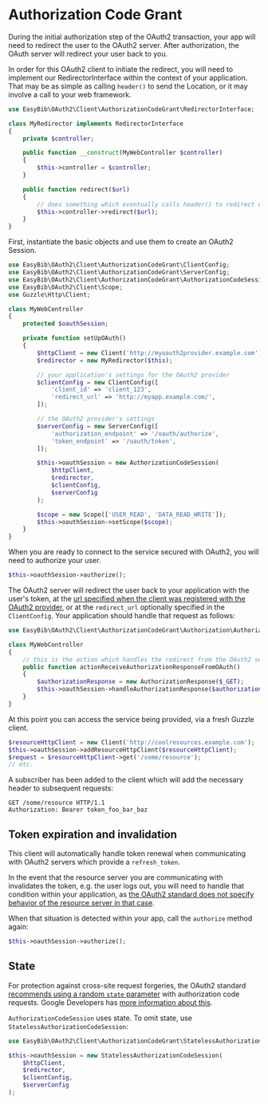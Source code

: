 # Authorization Code Grant

During the initial authorization step of the OAuth2 transaction, your app will
need to redirect the user to the OAuth2 server. After authorization, the OAuth
server will redirect your user back to you.

In order for this OAuth2 client to initiate the redirect, you will need to
implement our RedirectorInterface within the context of your application. That
may be as simple as calling `header()` to send the Location, or it may involve
a call to your web framework.

```php
use EasyBib\OAuth2\Client\AuthorizationCodeGrant\RedirectorInterface;

class MyRedirector implements RedirectorInterface
{
    private $controller;

    public function __construct(MyWebController $controller)
    {
        $this->controller = $controller;
    }

    public function redirect($url)
    {
        // does something which eventually calls header() to redirect user
        $this->controller->redirect($url);
    }
}
```

First, instantiate the basic objects and use them to create an OAuth2 Session.

```php
use EasyBib\OAuth2\Client\AuthorizationCodeGrant\ClientConfig;
use EasyBib\OAuth2\Client\AuthorizationCodeGrant\ServerConfig;
use EasyBib\OAuth2\Client\AuthorizationCodeGrant\AuthorizationCodeSession;
use EasyBib\OAuth2\Client\Scope;
use Guzzle\Http\Client;

class MyWebController
{
    protected $oauthSession;

    private function setUpOAuth()
    {
        $httpClient = new Client('http://myoauth2provider.example.com');
        $redirector = new MyRedirector($this);

        // your application's settings for the OAuth2 provider
        $clientConfig = new ClientConfig([
            'client_id' => 'client_123',
            'redirect_url' => 'http://myapp.example.com/',
        ]);

        // the OAuth2 provider's settings
        $serverConfig = new ServerConfig([
            'authorization_endpoint' => '/oauth/authorize',
            'token_endpoint' => '/oauth/token',
        ]);

        $this->oauthSession = new AuthorizationCodeSession(
            $httpClient,
            $redirector,
            $clientConfig,
            $serverConfig
        );

        $scope = new Scope(['USER_READ', 'DATA_READ_WRITE']);
        $this->oauthSession->setScope($scope);
    }
}
```

When you are ready to connect to the service secured with OAuth2, you will need
to authorize your user.

```php
$this->oauthSession->authorize();
```

The OAuth2 server will redirect the user back to your application
with the user's token, at the
[url specified when the client was registered with the OAuth2 provider](http://tools.ietf.org/html/rfc6749#section-2),
or at the `redirect_url` optionally specified in the `ClientConfig`. Your
application should handle that request as follows:

```php
use EasyBib\OAuth2\Client\AuthorizationCodeGrant\Authorization\AuthorizationResponse;

class MyWebController
{
    // this is the action which handles the redirect from the OAuth2 server
    public function actionReceiveAuthorizationResponseFromOAuth()
    {
        $authorizationResponse = new AuthorizationResponse($_GET);
        $this->oauthSession->handleAuthorizationResponse($authorizationResponse);
    }
}
```

At this point you can access the service being provided, via a fresh Guzzle
client.

```php
$resourceHttpClient = new Client('http://coolresources.example.com');
$this->oauthSession->addResourceHttpClient($resourceHttpClient);
$request = $resourceHttpClient->get('/some/resource');
// etc.
```

A subscriber has been added to the client which
will add the necessary header to subsequent requests:

```
GET /some/resource HTTP/1.1
Authorization: Bearer token_foo_bar_baz
```

## Token expiration and invalidation

This client will automatically handle token renewal when communicating with
OAuth2 servers which provide a `refresh_token`.

In the event that the resource server you are communicating with invalidates
the token, e.g. the user logs out, you will need to handle that condition
within your application, as
[the OAuth2 standard does not specify behavior of the resource server in that case](http://tools.ietf.org/html/rfc6749#section-1.5).

When that situation is detected within your app, call the `authorize` method
again:

```php
$this->oauthSession->authorize();
```

## State

For protection against cross-site request forgeries, the OAuth2 standard
[recommends using a random `state` parameter](http://tools.ietf.org/html/rfc6749#section-4.1.1)
with authorization code requests.
Google Developers has
[more information about this](https://developers.google.com/accounts/docs/OAuth2Login#createxsrftoken).

`AuthorizationCodeSession` uses state. To omit state, use
`StatelessAuthorizationCodeSession`:

```php
use EasyBib\OAuth2\Client\AuthorizationCodeGrant\StatelessAuthorizationCodeSession;

$this->oauthSession = new StatelessAuthorizationCodeSession(
    $httpClient,
    $redirector,
    $clientConfig,
    $serverConfig
);
```
